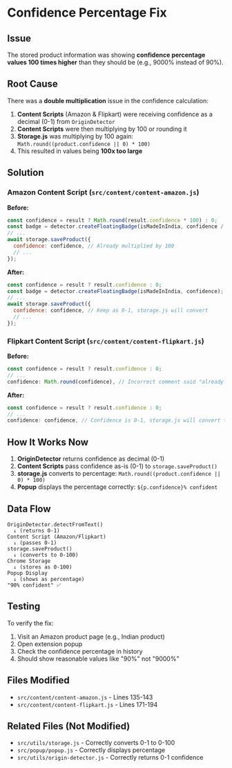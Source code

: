 # Confidence Percentage Fix

## Issue
The stored product information was showing **confidence percentage values 100 times higher** than they should be (e.g., 9000% instead of 90%).

## Root Cause
There was a **double multiplication** issue in the confidence calculation:

1. **Content Scripts** (Amazon & Flipkart) were receiving confidence as a decimal (0-1) from `OriginDetector`
2. **Content Scripts** were then multiplying by 100 or rounding it
3. **Storage.js** was multiplying by 100 again: `Math.round((product.confidence || 0) * 100)`
4. This resulted in values being **100x too large**

## Solution

### Amazon Content Script (`src/content/content-amazon.js`)
**Before:**
```javascript
const confidence = result ? Math.round(result.confidence * 100) : 0;
const badge = detector.createFloatingBadge(isMadeInIndia, confidence / 100);
// ...
await storage.saveProduct({
  confidence: confidence, // Already multiplied by 100
  // ...
});
```

**After:**
```javascript
const confidence = result ? result.confidence : 0;
const badge = detector.createFloatingBadge(isMadeInIndia, confidence);
// ...
await storage.saveProduct({
  confidence: confidence, // Keep as 0-1, storage.js will convert
  // ...
});
```

### Flipkart Content Script (`src/content/content-flipkart.js`)
**Before:**
```javascript
const confidence = result ? result.confidence : 0;
// ...
confidence: Math.round(confidence), // Incorrect comment said "already 0-100"
```

**After:**
```javascript
const confidence = result ? result.confidence : 0;
// ...
confidence: confidence, // Confidence is 0-1, storage.js will convert to percentage
```

## How It Works Now

1. **OriginDetector** returns confidence as decimal (0-1)
2. **Content Scripts** pass confidence as-is (0-1) to `storage.saveProduct()`
3. **storage.js** converts to percentage: `Math.round((product.confidence || 0) * 100)`
4. **Popup** displays the percentage correctly: `${p.confidence}% confident`

## Data Flow
```
OriginDetector.detectFromText()
  ↓ (returns 0-1)
Content Script (Amazon/Flipkart)
  ↓ (passes 0-1)
storage.saveProduct()
  ↓ (converts to 0-100)
Chrome Storage
  ↓ (stores as 0-100)
Popup Display
  ↓ (shows as percentage)
"90% confident" ✅
```

## Testing
To verify the fix:
1. Visit an Amazon product page (e.g., Indian product)
2. Open extension popup
3. Check the confidence percentage in history
4. Should show reasonable values like "90%" not "9000%"

## Files Modified
- `src/content/content-amazon.js` - Lines 135-143
- `src/content/content-flipkart.js` - Lines 171-194

## Related Files (Not Modified)
- `src/utils/storage.js` - Correctly converts 0-1 to 0-100
- `src/popup/popup.js` - Correctly displays percentage
- `src/utils/origin-detector.js` - Correctly returns 0-1 confidence
